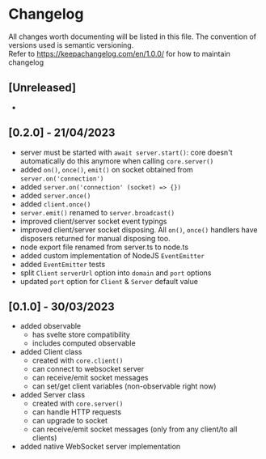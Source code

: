 # Changelog

All changes worth documenting will be listed in this file. The convention of versions used is semantic versioning.<br />
Refer to https://keepachangelog.com/en/1.0.0/ for how to maintain changelog<br />

## [Unreleased]

-

## [0.2.0] - 21/04/2023

-   server must be started with `await server.start()`: core doesn't automatically do this anymore when calling `core.server()`
-   added `on()`, `once()`, `emit()` on socket obtained from `server.on('connection')`
-   added `server.on('connection' (socket) => {})`
-   added `server.once()`
-   added `client.once()`
-   `server.emit()` renamed to `server.broadcast()`
-   improved client/server socket event typings
-   improved client/server socket disposing. All `on()`, `once()` handlers have disposers returned for manual disposing too.
-   node export file renamed from server.ts to node.ts
-   added custom implementation of NodeJS `EventEmitter`
-   added `EventEmitter` tests
-   split `Client` `serverUrl` option into `domain` and `port` options
-   updated `port` option for `Client` & `Server` default value

## [0.1.0] - 30/03/2023

-   added observable
    -   has svelte store compatibility
    -   includes computed observable
-   added Client class
    -   created with `core.client()`
    -   can connect to websocket server
    -   can receive/emit socket messages
    -   can set/get client variables (non-observable right now)
-   added Server class
    -   created with `core.server()`
    -   can handle HTTP requests
    -   can upgrade to socket
    -   can receive/emit socket messages (only from any client/to all clients)
-   added native WebSocket server implementation
